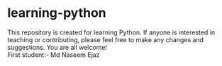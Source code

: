 # learning-python
This repository is created for learning Python. If anyone is interested in teaching or contributing, please feel free to make any changes and suggestions. You are all welcome!
<br>
First student:- Md Naseem Ejaz
